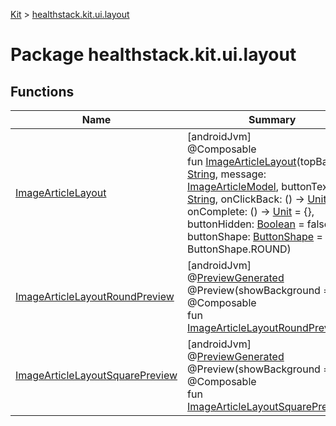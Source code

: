 
[Kit](../../kit.html) > [healthstack.kit.ui.layout](index.html)



# Package healthstack.kit.ui.layout



## Functions


| Name | Summary |
|---|---|
| [ImageArticleLayout](-image-article-layout.html) | [androidJvm]<br>@Composable<br>fun [ImageArticleLayout](-image-article-layout.html)(topBarTitle: [String](https://kotlinlang.org/api/latest/jvm/stdlib/kotlin/-string/index.html), message: [ImageArticleModel](../healthstack.kit.task.base/-image-article-model/index.html), buttonText: [String](https://kotlinlang.org/api/latest/jvm/stdlib/kotlin/-string/index.html), onClickBack: () -&gt; [Unit](https://kotlinlang.org/api/latest/jvm/stdlib/kotlin/-unit/index.html) = {}, onComplete: () -&gt; [Unit](https://kotlinlang.org/api/latest/jvm/stdlib/kotlin/-unit/index.html) = {}, buttonHidden: [Boolean](https://kotlinlang.org/api/latest/jvm/stdlib/kotlin/-boolean/index.html) = false, buttonShape: [ButtonShape](../healthstack.kit.ui/-button-shape/index.html) = ButtonShape.ROUND) |
| [ImageArticleLayoutRoundPreview](-image-article-layout-round-preview.html) | [androidJvm]<br>@[PreviewGenerated](../healthstack.kit.annotation/-preview-generated/index.html)<br>@Preview(showBackground = true)<br>@Composable<br>fun [ImageArticleLayoutRoundPreview](-image-article-layout-round-preview.html)() |
| [ImageArticleLayoutSquarePreview](-image-article-layout-square-preview.html) | [androidJvm]<br>@[PreviewGenerated](../healthstack.kit.annotation/-preview-generated/index.html)<br>@Preview(showBackground = true)<br>@Composable<br>fun [ImageArticleLayoutSquarePreview](-image-article-layout-square-preview.html)() |

